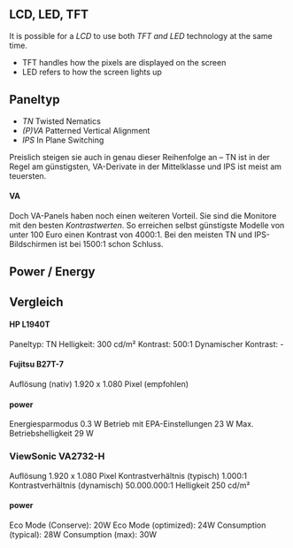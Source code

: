 
LCD, LED, TFT
--------------------------------

It is possible for a *LCD* to use both *TFT and LED* technology at the same time. 
* TFT handles how the pixels are displayed on the screen
* LED refers to how the screen lights up


Paneltyp
-----------------------------------

* *TN* 		Twisted Nematics
* *(P)VA* 	Patterned Vertical Alignment
* *IPS* 	In Plane Switching

Preislich steigen sie auch in genau dieser Reihenfolge an – TN ist in der Regel am günstigsten, VA-Derivate in der Mittelklasse und IPS ist meist am teuersten.

#### VA

Doch VA-Panels haben noch einen weiteren Vorteil. Sie sind die Monitore mit den besten *Kontrastwerten*. So erreichen selbst günstigste Modelle von unter 100 Euro einen Kontrast von 4000:1. Bei den meisten TN und IPS-Bildschirmen ist bei 1500:1 schon Schluss.


Power / Energy
-------------------------------

Vergleich
---------------------------------

#### HP L1940T

Paneltyp:	TN 
Helligkeit:	300 cd/m²
Kontrast:	500:1
Dynamischer Kontrast:	 - 

#### Fujitsu B27T-7 

Auflösung (nativ) 1.920 x 1.080 Pixel (empfohlen)

#### power

Energiesparmodus 0.3 W
Betrieb mit EPA-Einstellungen 23 W
Max. Betriebshelligkeit 29 W

### ViewSonic VA2732-H

Auflösung	1.920 x 1.080 Pixel
Kontrastverhältnis (typisch)	1.000:1
Kontrastverhältnis (dynamisch)	50.000.000:1
Helligkeit	250 cd/m²

#### power

Eco Mode (Conserve): 20W
Eco Mode (optimized): 24W
Consumption (typical): 28W
Consumption (max): 30W